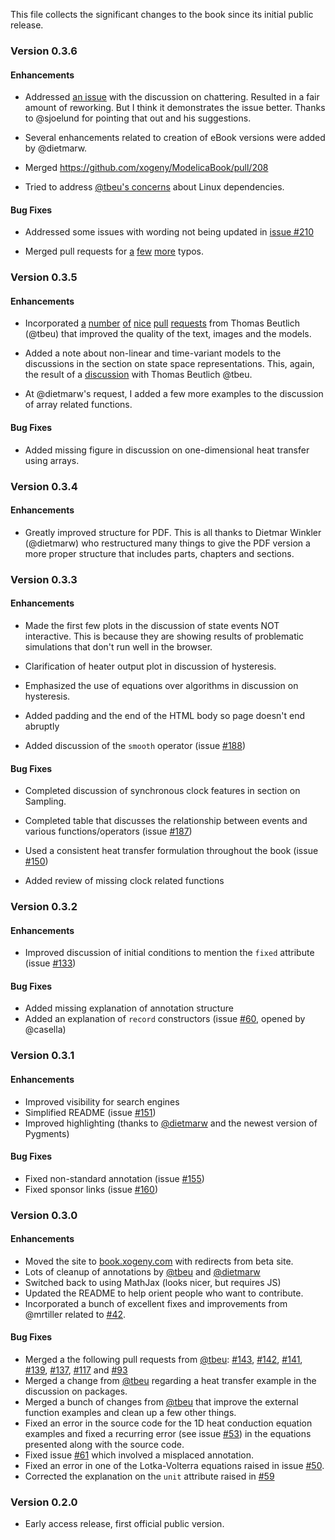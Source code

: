 This file collects the significant changes to the book since its initial public release.

### Version 0.3.6

#### Enhancements

  * Addressed
    [an issue](https://github.com/xogeny/ModelicaBook/issue/205) with
    the discussion on chattering.  Resulted in a fair amount of
    reworking.  But I think it demonstrates the issue better. Thanks
    to @sjoelund for pointing that out and his suggestions.

  * Several enhancements related to creation of eBook versions were
    added by @dietmarw.

  * Merged https://github.com/xogeny/ModelicaBook/pull/208

  * Tried to address
    [@tbeu's concerns](https://github.com/xogeny/ModelicaBook/issues/146)
    about Linux dependencies.

#### Bug Fixes

  * Addressed some issues with wording not being updated in
    [issue #210](https://github.com/xogeny/ModelicaBook/issues/210)

  * Merged pull requests for
    [a](https://github.com/xogeny/ModelicaBook/pull/209)
    [few](https://github.com/xogeny/ModelicaBook/pull/211)
    [more](https://github.com/xogeny/ModelicaBook/pull/215) typos.

### Version 0.3.5

#### Enhancements

  * Incorporated [a](https://github.com/xogeny/ModelicaBook/pull/196)
    [number](https://github.com/xogeny/ModelicaBook/pull/198)
    [of](https://github.com/xogeny/ModelicaBook/pull/199)
    [nice](https://github.com/xogeny/ModelicaBook/pull/200)
    [pull](https://github.com/xogeny/ModelicaBook/pull/201)
    [requests](https://github.com/xogeny/ModelicaBook/pull/202) from
    Thomas Beutlich (@tbeu) that improved the quality of the text,
    images and the models.

  * Added a note about non-linear and time-variant models to the
    discussions in the section on state space representations.  This,
    again, the result of a
    [discussion](https://github.com/xogeny/ModelicaBook/issues/135)
    with Thomas Beutlich @tbeu.

  * At @dietmarw's request, I added a few more examples to the
    discussion of array related functions.

#### Bug Fixes

  * Added missing figure in discussion on one-dimensional heat
    transfer using arrays.

### Version 0.3.4

#### Enhancements

  * Greatly improved structure for PDF.  This is all thanks to Dietmar Winkler
    (@dietmarw) who restructured many things to give the PDF version a more
	proper structure that includes parts, chapters and sections.

### Version 0.3.3

#### Enhancements

  * Made the first few plots in the discussion of state events NOT
    interactive.  This is because they are showing results of problematic
    simulations that don't run well in the browser.

  * Clarification of heater output plot in discussion of hysteresis.

  * Emphasized the use of equations over algorithms in discussion on
    hysteresis.

  * Added padding and the end of the HTML body so page doesn't end abruptly

  * Added discussion of the ``smooth`` operator (issue
    [#188](https://github.com/xogeny/ModelicaBook/pull/188))

#### Bug Fixes

  * Completed discussion of synchronous clock features in section on Sampling.

  * Completed table that discusses the relationship between events and
    various functions/operators (issue
    [#187](https://github.com/xogeny/ModelicaBook/pull/187))

  * Used a consistent heat transfer formulation throughout the book (issue
    [#150](https://github.com/xogeny/ModelicaBook/pull/150))

  * Added review of missing clock related functions
  
### Version 0.3.2

#### Enhancements

  * Improved discussion of initial conditions to mention the `fixed`
    attribute (issue
    [#133](https://github.com/xogeny/ModelicaBook/pull/133))

#### Bug Fixes

  * Added missing explanation of annotation structure
  * Added an explanation of `record` constructors (issue
    [#60](https://github.com/xogeny/ModelicaBook/pull/60), opened by
    @casella)
	
### Version 0.3.1

#### Enhancements

  * Improved visibility for search engines
  * Simplified README (issue [#151](https://github.com/xogeny/ModelicaBook/pull/151))
  * Improved highlighting (thanks to [@dietmarw](https://github.com/dietmarw) and the
    newest version of Pygments)

#### Bug Fixes

  * Fixed non-standard annotation (issue [#155](https://github.com/xogeny/ModelicaBook/pull/155))
  * Fixed sponsor links (issue [#160](https://github.com/xogeny/ModelicaBook/pull/160))

### Version 0.3.0

#### Enhancements

  * Moved the site to [book.xogeny.com](http://book.xogeny.com) with redirects
    from beta site.
  * Lots of cleanup of annotations by [@tbeu](https://github.com/tbeu) and
    [@dietmarw](https://github.com/dietmarw)
  * Switched back to using MathJax (looks nicer, but requires JS)
  * Updated the README to help orient people who want to contribute.
  * Incorporated a bunch of excellent fixes and improvements from
    @mrtiller related to
    [#42](https://github.com/xogeny/ModelicaBook/pull/42/files).

#### Bug Fixes

  * Merged a the following pull requests from [@tbeu](https://github.com/tbeu):
	[#143](https://github.com/xogeny/ModelicaBook/issues/143),
	[#142](https://github.com/xogeny/ModelicaBook/issues/142),
	[#141](https://github.com/xogeny/ModelicaBook/issues/141),
	[#139](https://github.com/xogeny/ModelicaBook/issues/139),
	[#137](https://github.com/xogeny/ModelicaBook/issues/137),
	[#117](https://github.com/xogeny/ModelicaBook/issues/117) and
	[#93](https://github.com/xogeny/ModelicaBook/issues/93)
  * Merged a change from [@tbeu](https://github.com/tbeu) regarding a heat
    transfer example in the discussion on packages.
  * Merged a bunch of changes from [@tbeu](https://github.com/tbeu) that improve
    the external function examples and clean up a few other things.
  * Fixed an error in the source code for the 1D heat conduction
    equation examples and fixed a recurring error (see issue
    [#53](https://github.com/xogeny/ModelicaBook/issues/53)) in the
    equations presented along with the source code.
  * Fixed issue
    [#61](https://github.com/xogeny/ModelicaBook/issues/61) which
    involved a misplaced annotation.
  * Fixed an error in one of the Lotka-Volterra equations raised
    in issue [#50](https://github.com/xogeny/ModelicaBook/issues/50).
  * Corrected the explanation on the `unit` attribute raised in
    [#59](https://github.com/xogeny/ModelicaBook/issues/59)


### Version 0.2.0

  * Early access release, first official public version.

